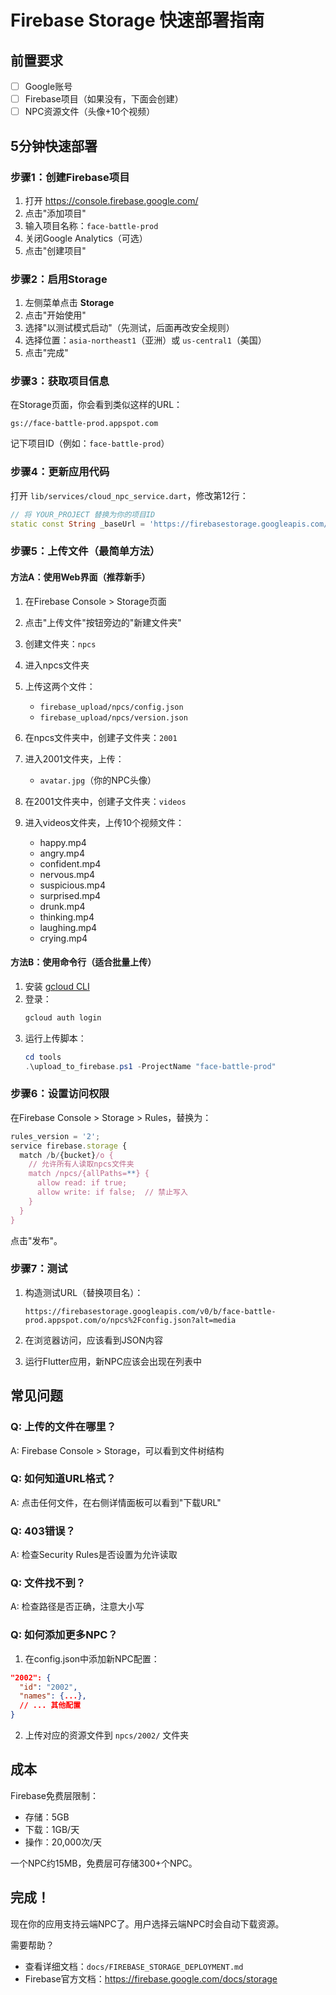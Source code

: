 # Firebase Storage 快速部署指南

## 前置要求

- [ ] Google账号
- [ ] Firebase项目（如果没有，下面会创建）
- [ ] NPC资源文件（头像+10个视频）

## 5分钟快速部署

### 步骤1：创建Firebase项目

1. 打开 https://console.firebase.google.com/
2. 点击"添加项目"
3. 输入项目名称：`face-battle-prod`
4. 关闭Google Analytics（可选）
5. 点击"创建项目"

### 步骤2：启用Storage

1. 左侧菜单点击 **Storage**
2. 点击"开始使用"
3. 选择"以测试模式启动"（先测试，后面再改安全规则）
4. 选择位置：`asia-northeast1`（亚洲）或 `us-central1`（美国）
5. 点击"完成"

### 步骤3：获取项目信息

在Storage页面，你会看到类似这样的URL：
```
gs://face-battle-prod.appspot.com
```

记下项目ID（例如：`face-battle-prod`）

### 步骤4：更新应用代码

打开 `lib/services/cloud_npc_service.dart`，修改第12行：

```dart
// 将 YOUR_PROJECT 替换为你的项目ID
static const String _baseUrl = 'https://firebasestorage.googleapis.com/v0/b/face-battle-prod.appspot.com/o';
```

### 步骤5：上传文件（最简单方法）

#### 方法A：使用Web界面（推荐新手）

1. 在Firebase Console > Storage页面
2. 点击"上传文件"按钮旁边的"新建文件夹"
3. 创建文件夹：`npcs`
4. 进入npcs文件夹
5. 上传这两个文件：
   - `firebase_upload/npcs/config.json`
   - `firebase_upload/npcs/version.json`

6. 在npcs文件夹中，创建子文件夹：`2001`
7. 进入2001文件夹，上传：
   - `avatar.jpg`（你的NPC头像）
   
8. 在2001文件夹中，创建子文件夹：`videos`
9. 进入videos文件夹，上传10个视频文件：
   - happy.mp4
   - angry.mp4
   - confident.mp4
   - nervous.mp4
   - suspicious.mp4
   - surprised.mp4
   - drunk.mp4
   - thinking.mp4
   - laughing.mp4
   - crying.mp4

#### 方法B：使用命令行（适合批量上传）

1. 安装 [gcloud CLI](https://cloud.google.com/sdk/docs/install)
2. 登录：
   ```bash
   gcloud auth login
   ```
3. 运行上传脚本：
   ```powershell
   cd tools
   .\upload_to_firebase.ps1 -ProjectName "face-battle-prod"
   ```

### 步骤6：设置访问权限

在Firebase Console > Storage > Rules，替换为：

```javascript
rules_version = '2';
service firebase.storage {
  match /b/{bucket}/o {
    // 允许所有人读取npcs文件夹
    match /npcs/{allPaths=**} {
      allow read: if true;
      allow write: if false;  // 禁止写入
    }
  }
}
```

点击"发布"。

### 步骤7：测试

1. 构造测试URL（替换项目名）：
   ```
   https://firebasestorage.googleapis.com/v0/b/face-battle-prod.appspot.com/o/npcs%2Fconfig.json?alt=media
   ```

2. 在浏览器访问，应该看到JSON内容

3. 运行Flutter应用，新NPC应该会出现在列表中

## 常见问题

### Q: 上传的文件在哪里？
A: Firebase Console > Storage，可以看到文件树结构

### Q: 如何知道URL格式？
A: 点击任何文件，在右侧详情面板可以看到"下载URL"

### Q: 403错误？
A: 检查Security Rules是否设置为允许读取

### Q: 文件找不到？
A: 检查路径是否正确，注意大小写

### Q: 如何添加更多NPC？

1. 在config.json中添加新NPC配置：
```json
"2002": {
  "id": "2002",
  "names": {...},
  // ... 其他配置
}
```

2. 上传对应的资源文件到 `npcs/2002/` 文件夹

## 成本

Firebase免费层限制：
- 存储：5GB
- 下载：1GB/天
- 操作：20,000次/天

一个NPC约15MB，免费层可存储300+个NPC。

## 完成！

现在你的应用支持云端NPC了。用户选择云端NPC时会自动下载资源。

需要帮助？
- 查看详细文档：`docs/FIREBASE_STORAGE_DEPLOYMENT.md`
- Firebase官方文档：https://firebase.google.com/docs/storage